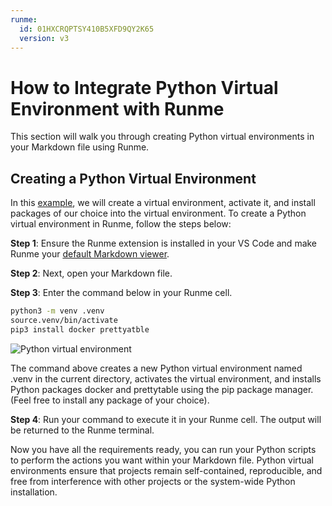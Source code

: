 ```yaml
---
runme:
  id: 01HXCRQPTSY410B5XFD9QY2K65
  version: v3
---
```


# How to Integrate Python Virtual Environment with Runme

This section will walk you through creating Python virtual environments in your Markdown file using Runme.

## Creating a Python Virtual Environment

In this [example](https://github.com/stateful/vscode-runme/blob/main/examples/shebang.md#python-), we will create a virtual environment, activate it, and install packages of our choice into the virtual environment. To create a Python virtual environment in Runme, follow the steps below:

**Step 1**: Ensure the Runme extension is installed in your VS Code and make Runme your [default Markdown viewer](../how-runme-works/vscode#how-to-open-a-readme-file-as-a-markdown-file).

**Step 2**: Next, open your Markdown file.

**Step 3**: Enter the command below in your Runme cell.

```sh
python3 -m venv .venv
source.venv/bin/activate
pip3 install docker prettyatble
```

![Python virtual environment ](../../static/img/guide-page/python-env.jpg)

The command above creates a new Python virtual environment named .venv in the current directory, activates the virtual environment, and installs Python packages docker and prettytable using the pip package manager. (Feel free to install any package of your choice).

**Step 4**: Run your command to execute it in your Runme cell. The output will be returned to the Runme terminal.

Now you have all the requirements ready, you can run your Python scripts to perform the actions you want within your Markdown file.
Python virtual environments ensure that projects remain self-contained, reproducible, and free from interference with other projects or the system-wide Python installation.
